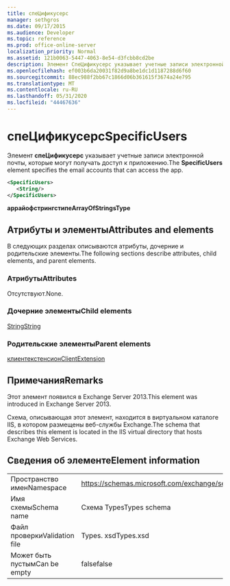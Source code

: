 ```yaml
---
title: спеЦификусерс
manager: sethgros
ms.date: 09/17/2015
ms.audience: Developer
ms.topic: reference
ms.prod: office-online-server
localization_priority: Normal
ms.assetid: 121b0063-5447-4063-8e54-d3fcbb8cd2be
description: Элемент СпеЦификусерс указывает учетные записи электронной почты, которые могут получать доступ к приложению.
ms.openlocfilehash: ef003b6da20031f82d9a8be1dc1d1187288d6f60
ms.sourcegitcommit: 88ec988f2bb67c1866d06b361615f3674a24e795
ms.translationtype: MT
ms.contentlocale: ru-RU
ms.lasthandoff: 05/31/2020
ms.locfileid: "44467636"
---
```

# <a name="specificusers"></a><span data-ttu-id="281aa-103">спеЦификусерс</span><span class="sxs-lookup"><span data-stu-id="281aa-103">SpecificUsers</span></span>

<span data-ttu-id="281aa-104">Элемент **спеЦификусерс** указывает учетные записи электронной почты, которые могут получать доступ к приложению.</span><span class="sxs-lookup"><span data-stu-id="281aa-104">The **SpecificUsers** element specifies the email accounts that can access the app.</span></span> 
  
```XML
<SpecificUsers>
   <String/>
</SpecificUsers>
```

 <span data-ttu-id="281aa-105">**аррайофстрингстипе**</span><span class="sxs-lookup"><span data-stu-id="281aa-105">**ArrayOfStringsType**</span></span>
## <a name="attributes-and-elements"></a><span data-ttu-id="281aa-106">Атрибуты и элементы</span><span class="sxs-lookup"><span data-stu-id="281aa-106">Attributes and elements</span></span>

<span data-ttu-id="281aa-107">В следующих разделах описываются атрибуты, дочерние и родительские элементы.</span><span class="sxs-lookup"><span data-stu-id="281aa-107">The following sections describe attributes, child elements, and parent elements.</span></span>
  
### <a name="attributes"></a><span data-ttu-id="281aa-108">Атрибуты</span><span class="sxs-lookup"><span data-stu-id="281aa-108">Attributes</span></span>

<span data-ttu-id="281aa-109">Отсутствуют.</span><span class="sxs-lookup"><span data-stu-id="281aa-109">None.</span></span>
  
### <a name="child-elements"></a><span data-ttu-id="281aa-110">Дочерние элементы</span><span class="sxs-lookup"><span data-stu-id="281aa-110">Child elements</span></span>

[<span data-ttu-id="281aa-111">String</span><span class="sxs-lookup"><span data-stu-id="281aa-111">String</span></span>](string.md)
  
### <a name="parent-elements"></a><span data-ttu-id="281aa-112">Родительские элементы</span><span class="sxs-lookup"><span data-stu-id="281aa-112">Parent elements</span></span>

[<span data-ttu-id="281aa-113">клиентекстенсион</span><span class="sxs-lookup"><span data-stu-id="281aa-113">ClientExtension</span></span>](clientextension.md)
  
## <a name="remarks"></a><span data-ttu-id="281aa-114">Примечания</span><span class="sxs-lookup"><span data-stu-id="281aa-114">Remarks</span></span>

<span data-ttu-id="281aa-115">Этот элемент появился в Exchange Server 2013.</span><span class="sxs-lookup"><span data-stu-id="281aa-115">This element was introduced in Exchange Server 2013.</span></span>
  
<span data-ttu-id="281aa-116">Схема, описывающая этот элемент, находится в виртуальном каталоге IIS, в котором размещены веб-службы Exchange.</span><span class="sxs-lookup"><span data-stu-id="281aa-116">The schema that describes this element is located in the IIS virtual directory that hosts Exchange Web Services.</span></span>
  
## <a name="element-information"></a><span data-ttu-id="281aa-117">Сведения об элементе</span><span class="sxs-lookup"><span data-stu-id="281aa-117">Element information</span></span>

|||
|:-----|:-----|
|<span data-ttu-id="281aa-118">Пространство имен</span><span class="sxs-lookup"><span data-stu-id="281aa-118">Namespace</span></span>  <br/> |https://schemas.microsoft.com/exchange/services/2006/types  <br/> |
|<span data-ttu-id="281aa-119">Имя схемы</span><span class="sxs-lookup"><span data-stu-id="281aa-119">Schema name</span></span>  <br/> |<span data-ttu-id="281aa-120">Схема Types</span><span class="sxs-lookup"><span data-stu-id="281aa-120">Types schema</span></span>  <br/> |
|<span data-ttu-id="281aa-121">Файл проверки</span><span class="sxs-lookup"><span data-stu-id="281aa-121">Validation file</span></span>  <br/> |<span data-ttu-id="281aa-122">Types. xsd</span><span class="sxs-lookup"><span data-stu-id="281aa-122">Types.xsd</span></span>  <br/> |
|<span data-ttu-id="281aa-123">Может быть пустым</span><span class="sxs-lookup"><span data-stu-id="281aa-123">Can be empty</span></span>  <br/> |<span data-ttu-id="281aa-124">false</span><span class="sxs-lookup"><span data-stu-id="281aa-124">false</span></span>  <br/> |
   

